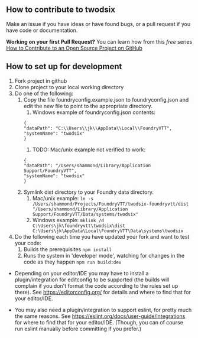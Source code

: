## How to contribute to twodsix

Make an issue if you have ideas or have found bugs, or a pull request if you have code or documentation.

**Working on your first Pull Request?** You can learn how from this *free* series [How to Contribute to an Open Source Project on GitHub](https://egghead.io/series/how-to-contribute-to-an-open-source-project-on-github)


## How to set up for development
1. Fork project in github
1. Clone project to your local working directory
1. Do one of the following: 
    1. Copy the file foundryconfig.example.json to foundryconfig.json and edit the new file to point to the appropriate directory.
        1. Windows example of foundryconfig.json contents:
        ```
        {
        "dataPath": "C:\\Users\\jk\\AppData\\Local\\FoundryVTT",
        "systemName": "twodsix"
        }
       ```
        1. TODO: Mac/unix example not verified to work:
        ```
        {
        "dataPath": "/Users/shammond/Library/Application Support/FoundryVTT",
        "systemName": "twodsix"
        }
        ```
    1. Symlink dist directory to your Foundry data directory.
        1. Mac/unix example: `ln -s /Users/shammond/Projects/FoundryVTT/twodsix-foundryvtt/dist "/Users/shammond/Library/Application Support/FoundryVTT/Data/systems/twodsix"`
        1. Windows example: `mklink /d C:\Users\jk\foundryvtt\twodsix\dist C:\Users\jk\AppData\Local\FoundryVTT\Data\systems\twodsix`
1. Do the following each time you have updated your fork and want to test your code:
    1. Builds the prerequisites
       `npm install`
    1. Runs the system in 'developer mode', watching for changes in the code as they happen
       `npm run build:dev`


* Depending on your editor/IDE you may have to install a plugin/integration for editconfig to be supported (the builds will complain if you don't format the code according to the rules set up there). See https://editorconfig.org/ for details and where to find that for your editor/IDE.

* You may also need a plugin/integration to support eslint, for pretty much the same reasons. See https://eslint.org/docs/user-guide/integrations for where to find that  for your editor/IDE. (Though, you can of course run eslint manually before committing if you prefer.)
